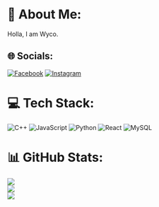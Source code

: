 # 💫 About Me:
Holla, I am Wyco.<br>


## 🌐 Socials:
[![Facebook](https://img.shields.io/badge/Facebook-%231877F2.svg?logo=Facebook&logoColor=white)](https://facebook.com/wmaung.68) [![Instagram](https://img.shields.io/badge/Instagram-%23E4405F.svg?logo=Instagram&logoColor=white)](https://instagram.com/wy._.co) 

# 💻 Tech Stack:
![C++](https://img.shields.io/badge/c++-%2300599C.svg?style=for-the-badge&logo=c%2B%2B&logoColor=white) ![JavaScript](https://img.shields.io/badge/javascript-%23323330.svg?style=for-the-badge&logo=javascript&logoColor=%23F7DF1E) ![Python](https://img.shields.io/badge/python-3670A0?style=for-the-badge&logo=python&logoColor=ffdd54) ![React](https://img.shields.io/badge/react-%2320232a.svg?style=for-the-badge&logo=react&logoColor=%2361DAFB) ![MySQL](https://img.shields.io/badge/mysql-4479A1.svg?style=for-the-badge&logo=mysql&logoColor=white)
# 📊 GitHub Stats:
![](https://github-readme-stats.vercel.app/api?username=Wyco68&theme=dark&hide_border=false&include_all_commits=false&count_private=true)<br/>
![](https://github-readme-streak-stats.herokuapp.com/?user=Wyco68&theme=dark&hide_border=false)<br/>
![](https://github-readme-stats.vercel.app/api/top-langs/?username=Wyco68&theme=dark&hide_border=false&include_all_commits=false&count_private=true&layout=compact)

